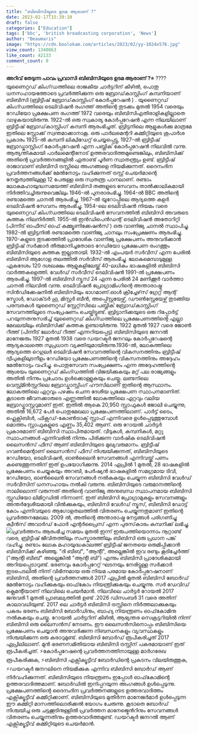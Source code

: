 ```yaml
---
title: "ബിബിസിയുടെ ഉടമ ആരാണ് ?"
date: 2023-02-17T15:39:10
draft: false
categories: ["Education"]
tags: ['bbc', 'british broadcasting corporation', 'News']
author: "Beaumaris"
image: "https://cdn.boolokam.com/articles/2023/02/yy-1024x576.jpg"
view_count: 1340863
like_count: 42133
comment_count: 0
---
```


**അറിവ് തേടുന്ന പാവം പ്രവാസി** **ബിബിസിയുടെ ഉടമ ആരാണ് ?⭐** ???? യുണൈറ്റഡ് കിംഗ്‌ഡത്തിലെ രാജകീയ ചാർട്ടറിന് കീഴിൽ, പൊതു ധനസഹായത്തോടെ പ്രവർത്തിക്കുന്ന ഒരു ബ്രോഡ്‌കാസ്റ്റിംഗ് കമ്പനിയാണ് ബിബിസി (ബ്രിട്ടീഷ് ബ്രോഡ്‌കാസ്റ്റിംഗ് കോർപ്പറേഷൻ ) . യുണൈറ്റഡ് കിംഗ്ഡത്തിലെ ടെലിവിഷൻ രംഗത്ത് അതിന്റെ തുടക്കം മുതൽ 1954 വരെയും റേഡിയോ പ്രക്ഷേപണ രം​ഗത്ത് 1972 വരെയും ബിബിസിഎതിരാളികളില്ലാതെ വാഴുകയായിരുന്നു. 1922-ൽ ഒരു സ്വകാര്യ കോർപ്പറേഷൻ എന്ന നിലയിലാണ് ബ്രിട്ടീഷ് ബ്രോഡ്‌കാസ്റ്റിംഗ് കമ്പനി ആരംഭിച്ചത്. ബ്രിട്ടനിലെ ആളുകൾക്കു മാത്രമേ ഇതിലെ സ്റ്റോക്ക് സ്വന്തമാക്കാനാകൂ. ഒരു പാർലമെന്ററി കമ്മിറ്റിയുടെ ശുപാർശ പ്രകാരം 1925-ൽ കമ്പനി ലിക്വിഡേറ്റ് ചെയ്യപ്പെട്ടു, 1927-ൽ ബ്രിട്ടീഷ് ബ്രോഡ്കാസ്റ്റിംഗ് കോർപ്പറേഷൻ എന്ന പബ്ലിക് കോർപ്പറേഷൻ നിലവിൽ വന്നു. ആത്യന്തികമായി പാർലമെന്റിനോട് ഉത്തരവാദിത്തമുണ്ടെങ്കിലും, ബിബിസിക്ക് അതിന്റെ പ്രവർത്തനങ്ങളിൽ ഏതാണ്ട് പൂർണ സ്വാതന്ത്ര്യം ഉണ്ട്. ബ്രിട്ടീഷ് രാജാവാണ് ബിബിസി ട്രസ്റ്റിലെ അംഗങ്ങളെ നിയമിക്കുന്നത്. ദൈനംദിന പ്രവർത്തനങ്ങൾക്ക് മേൽനോട്ടം വഹിക്കുന്നത് ട്രസ്റ്റ് ചെയർമാന്റെ നേതൃത്വത്തിലുള്ള 12 പേരുള്ള ഒരു സ്വതന്ത്ര പാനലാണ്. രണ്ടാം ലോകമഹായുദ്ധസമയത്ത് ബിബിസി തങ്ങളുടെ സേവനം താൽക്കാലികമായി നിർത്തിവച്ചിരുന്നുവെങ്കിലും 1946-ൽ പുനരാരംഭിച്ചു. 1964-ൽ BBC അതിന്റെ രണ്ടാമത്തെ ചാനൽ ആരംഭിച്ചു, 1967-ൽ യൂറോപ്പിലെ ആദ്യത്തെ കളർ ടെലിവിഷൻ സേവനം ആരംഭിച്ചു. 1954-ലെ ടെലിവിഷൻ നിയമം വരെ യുണൈറ്റഡ് കിംഗ്ഡത്തിലെ ടെലിവിഷൻ സേവനത്തിൽ ബിബിസി അവരുടെ കുത്തക നിലനിർത്തി. 1955-ൽ ഇൻഡിപെൻഡന്റ് ടെലിവിഷൻ അതോറിറ്റി (പിന്നീട് ഓഫീസ് ഓഫ് കമ്മ്യൂണിക്കേഷൻസ് ) ഒരു വാണിജ്യ ചാനൽ സ്ഥാപിച്ചു. 1982-ൽ ബ്രിട്ടനിൽ രണ്ടാമത്തെ വാണിജ്യ ചാനലും സംപ്രേക്ഷണം ആരംഭിച്ചു. 1970-കളുടെ തുടക്കത്തിൽ പ്രാദേശിക വാണിജ്യ പ്രക്ഷേപണം അനുവദിക്കാൻ ബ്രിട്ടിഷ് സർക്കാർ തീരുമാനിച്ചതോടെ റേഡിയോ പ്രക്ഷേപണ രംഗത്തും ബിബിസിയുടെ കുത്തക ഇല്ലാതായി. 1932-ൽ എംപയർ സർവീസ് എന്ന പേരിൽ ബിബിസി ആ​ഗോള തലത്തിൽ സർവീസ് ആരംഭിച്ചു. ലോകമെമ്പാടുമുള്ള ഏകദേശം 120 ദശലക്ഷം ആളുകളിലേയ്ക്ക് 40-ലധികം ഭാഷകളിൽ ബിബിസി വാർത്തകളെത്തി. വേൾഡ് സർവീസ് ടെലിവിഷൻ 1991-ൽ പ്രക്ഷേപണം ആരംഭിച്ചു. 1997-ൽ ബിബിസി ന്യൂസ് 24 എന്ന പേരിൽ 24 മണിക്കൂർ വാർത്താ ചാനൽ നിലവിൽ വന്നു. ടെലിവിഷൻ പ്രോഗ്രാമിംഗിന്റെ അന്താരാഷ്ട്ര സിൻഡിക്കേഷനിൽ ബിബിസിയും ഭാ​ഗമാണ്.ഓൾ ക്രീച്ചേഴ്‌സ് ഗ്രേറ്റ് ആന്റ് സ്മോൾ, ഡോക്‌ടർ ഹൂ, മിസ്റ്റർ ബീൻ, അപ്പ്സ്റ്റെയേഴ്സ്, ഡൗൺസ്റ്റേയേഴ്സ് തുടങ്ങിയ പരമ്പരകൾ യുണൈറ്റഡ് സ്റ്റേറ്റ്‌സിലെ പബ്ലിക് ബ്രോഡ്‌കാസ്റ്റിംഗ് സേവനത്തിലൂടെ സംപ്രേഷണം ചെയ്തിട്ടുണ്ട്. ബ്രിട്ടാനിക്കയുടെ ഒരു റിപ്പോർട്ട് പറയുന്നതനുസരിച്ച് യുണൈറ്റഡ് കിംഗ്ഡത്തിലെ പ്രക്ഷേപണത്തിന്റെ എല്ലാ മേഖലയിലും ബിബിസിക്ക് കുത്തക ഉണ്ടായിരുന്നു. 1922 മുതൽ 1927 വരെ ജോൺ റീത്ത് (പിന്നീട് ലോർഡ് റീത്ത് എന്നറിയപ്പെട്ട) ബിബിസിയുടെ ജനറൽ മാനേജരും 1927 മുതൽ 1938 വരെ ഡയറക്ടർ ജനറലും കോർപ്പറേഷന്റെ ആദ്യകാലത്തെ സുപ്രധാന വ്യക്തിയുമായിരുന്നു.1936-ൽ, ലോകത്തിലെ ആദ്യത്തെ റെഗുലർ ടെലിവിഷൻ സേവനത്തിന്റെ വികസനത്തിനും ബ്രിട്ടീഷ് ദ്വീപുകളിലുടനീളം റേഡിയോ പ്രക്ഷേപണത്തിന്റെ വികസനത്തിനും അദ്ദേഹം മേൽനോട്ടം വഹിച്ചു. പൊതുസേവന സംപ്രേക്ഷണം എന്ന അദ്ദേഹത്തിന്റെ ആശയം യുണൈറ്റഡ് കിംഗ്ഡത്തിൽ വിജയിക്കുകയും മറ്റ് പല രാജ്യങ്ങളും അതിൽ നിന്നും പ്രചോദം ഉൾക്കൊള്ളുകയും ചെയ്തു. ലണ്ടനിലെ വെസ്റ്റ്മിൻസ്റ്ററിലെ ബ്രോഡ്കാസ്റ്റിംഗ് ഹൗസിലാണ് ഇതിന്റെ ആസ്ഥാനം. ലോകത്തിലെ ഏറ്റവും പഴക്കം ചെന്ന ദേശീയ പ്രക്ഷേപണ സ്ഥാപനമാണിത്. കൂടാതെ ജീവനക്കാരുടെ എണ്ണത്തിൽ ലോകത്തിലെ ഏറ്റവും വലിയ ബ്രോഡ്കാസ്റ്ററുമാണ് ഇത്. ഇതിൽ ആകെ 20,950 സ്റ്റാഫുകൾ ജോലി ചെയ്യുന്നു, അതിൽ 16,672 പേർ പൊതുമേഖലാ പ്രക്ഷേപണത്തിലാണ്. പാർട്ട് ടൈം, ഫ്ലെക്സിബിൾ, ഫിക്സഡ്-കോൺട്രാക്ട് സ്റ്റാഫ് എന്നിവരെ ഉൾപ്പെടുത്തുമ്പോൾ മൊത്തം സ്റ്റാഫുകളുടെ എണ്ണം 35,402 ആണ്. ഒരു റോയൽ ചാർട്ടർ പ്രകാരമാണ് ബിബിസി സ്ഥാപിതമായത്. വീടുകൾ, കമ്പനികൾ, മറ്റു സ്ഥാപനങ്ങൾ എന്നിവരിൽ നിന്നും പിരിക്കുന്ന വാർഷിക ടെലിവിഷൻ ലൈസൻസ് ഫീസ് ആണ് ബിബിസിയുടെ മുഖ്യവരുമാനം. ബ്രിട്ടീഷ് ഗവൺമെന്റാണ് ലൈസൻസ് ഫീസ് നിശ്ചയിക്കുന്നത്, ബിബിസിയുടെ റേഡിയോ, ടെലിവിഷൻ, ഓൺലൈൻ സേവനങ്ങൾ എന്നിവയ്ക്ക് പണം കണ്ടെത്തുന്നതിന് ഇത് ഉപയോഗിക്കുന്നു. 2014 ഏപ്രിൽ 1 മുതൽ, 28 ഭാഷകളിൽ പ്രക്ഷേപണം ചെയ്യുകയും അറബി, പേർഷ്യൻ ഭാഷകളിൽ സമഗ്രമായ ടിവി, റേഡിയോ, ഓൺലൈൻ സേവനങ്ങൾ നൽകുകയും ചെയ്യുന്ന ബിബിസി വേൾഡ് സർവീസിന് ധനസഹായം നൽകി വരുന്നു. ബിബിസിയുടെ വരുമാനത്തിന്റെ നാലിലൊന്ന് വരുന്നത് അതിന്റെ വാണിജ്യ അനുബന്ധ സ്ഥാപനമായ ബിബിസി സ്റ്റുഡിയോ ലിമിറ്റഡിൽ നിന്നാണ്. ഇത് ബിബിസി പ്രോഗ്രാമുകളും സേവനങ്ങളും അന്തർദ്ദേശീയമായി വിൽക്കുകയും, ബിബിസി വേൾഡ് ന്യൂസ്, ബിബിസി ഡോട്ട് കോം എന്നിവയുടെ ആഗോളതലത്തിൽ വിതരണം ചെയ്യുന്നതുമാണ് ഇതിന്റെ പ്രവർത്തനമേഖല. 2009 ൽ, അതിന്റെ അന്താരാഷ്ട്ര നേട്ടങ്ങൾ പരിഗണിച്ചു ക്വീൻസ് അവാർഡ് ഫോർ എന്റർപ്രൈസ് എന്ന പുരസ്‌കാരം കമ്പനിക്ക് ലഭിച്ചു. ![](https://cdn.boolokam.com/articles/2023/02/ff-6.jpg)പ്രവർത്തനം ആരംഭിച്ച സമയം മുതൽ ഇന്ന് ഇരുപത്തിയൊന്നാം നൂറ്റാണ്ട് വരെ, ബ്രിട്ടീഷ് ജീവിതത്തിലും സംസ്കാരത്തിലും ബിബിസി ഒരു പ്രധാന പങ്ക് വഹിച്ചു. രണ്ടാം ലോക മഹായുദ്ധകാലത്ത് ബ്രിട്ടീഷ് ജനതയെ ഒരുമിപ്പിക്കാൻ ബിബിസിക്ക് കഴിഞ്ഞു. "ദി ബീബ്", "ആന്റി", അല്ലെങ്കിൽ ഇവ രണ്ടും കൂടിച്ചേർത്ത് ("ആന്റി ബീബ്" അല്ലെങ്കിൽ "ആന്റി ബി") എന്നും ബിബിസി പ്രാദേശികമായി അറിയപ്പെടാറുണ്ട്. ഭരണവും കോർപ്പറേറ്റ് ഘടനയും നേരിട്ടുള്ള സർക്കാർ ഇടപെടലിൽ നിന്ന് വിഭിന്നമായ ഒരു നിയമ പരമായ കോർപ്പറേഷനാണ് ബിബിസി, അതിന്റെ പ്രവർത്തനങ്ങൾ 2017 ഏപ്രിൽ മുതൽ ബിബിസി ബോർഡ് മേൽനോട്ടം വഹിക്കുകയും ഓഫ്‌കോം നിയന്ത്രിക്കുകയും ചെയ്യുന്നു. സർ ഡേവിഡ് ക്ലെമന്റിയാണ് നിലവിലെ ചെയർമാൻ. നിലവിലെ ചാർട്ടർ റോയൽ 2017 ജനുവരി 1 മുതൽ പ്രാബല്യത്തിൽ ഉണ്ട് .2026 ഡിസംബർ 31 വരെ അതിന് കാലാവധിയുണ്ട്. 2017 ലെ ചാർ‌ട്ടർ‌ ബി‌ബി‌സി ട്രസ്റ്റിനെ നിർത്തലാക്കുകയും പകരം ഭരണം ബി‌ബി‌സി ബോർഡിനും, ബാഹ്യ നിയന്ത്രണം ഓഫ്‌കോമിനു നൽകുകയും ചെയ്തു. റോയൽ ചാർട്ടറിന് കീഴിൽ, ആഭ്യന്തര സെക്രട്ടറിയിൽ നിന്ന് ബിബിസി ഒരു ലൈസൻസ് നേടണം. ഈ ലൈസൻസിനൊപ്പം ബിബിസിയെ പ്രക്ഷേപണം ചെയ്യാൻ അനുവദിക്കുന്ന നിബന്ധനകളും വ്യവസ്ഥകളും നിശ്ചയിക്കുന്ന ഒരു കരാറുമുണ്ട്. ബി‌ബി‌സി ബോർഡ് രൂപീകരിച്ചത് 2017 ഏപ്രിലിലാണ്. മുൻ‌ ഭരണസമിതിയായ ബി‌ബി‌സി ട്രസ്റ്റിന് പകരമായാണ് ഇത് രൂപീകരിച്ചത്. ⚡കോർപ്പറേഷന്റെ പ്രവർത്തനത്തിനായുള്ള മാർഗരേഖ രൂപീകരിക്കുക, ⚡ബിബിസി എക്സിക്യൂട്ടീവ് ബോർഡിന്റെ പ്രകടനം വിലയിരുത്തുക, ⚡ഡയറക്ടർ ജനറലിനെ നിയമിക്കുക എന്നിവ ബി‌ബി‌സി ബോർഡ് ആണ് നിർവഹിക്കുന്നത്. ബിബിസിയുടെ നിയന്ത്രണം ഇപ്പോൾ ഓഫ്‌കോമിന്റെ ഉത്തരവാദിത്തമാണ്. ബോർഡിൽ ഇനിപ്പറയുന്ന അംഗങ്ങൾ ഉൾപ്പെടുന്നു. പ്രക്ഷേപണത്തിന്റെ ദൈനംദിന പ്രവർത്തനങ്ങളുടെ ഉത്തരവാദിത്തം എക്സിക്യൂട്ടീവ് കമ്മിറ്റിക്കാണ്. ബി‌ബി‌സിയുടെ മുതിർന്ന മാനേജർ‌മാർ‌ ഉൾ‌പ്പെടുന്ന ഈ കമ്മിറ്റി മാസത്തിലൊരിക്കൽ‌ യോഗം ചേരുന്നു. കൂടാതെ ബോർഡ് നിശ്ചയിച്ച ഒരു ചട്ടക്കൂടിനുള്ളിൽ‌ പ്രവർ‌ത്തന മാനേജ്മെൻറിനും സേവനങ്ങൾ‌ വിതരണം ചെയ്യുന്നതിനും ഉത്തരവാദിത്തമുണ്ട്. ഡയറക്ടർ‌ ജനറൽ‌ ആണ് എക്സിക്യൂട്ടീവ് കമ്മിറ്റിയുടെ ചെയർമാൻ.
